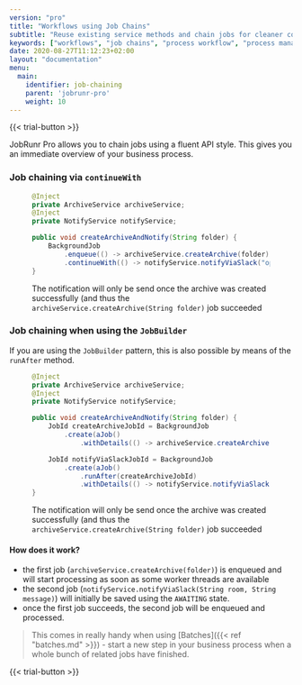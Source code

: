 ```yaml
---
version: "pro"
title: "Workflows using Job Chains"
subtitle: "Reuse existing service methods and chain jobs for cleaner code and an immediate overview of your business process"
keywords: ["workflows", "job chains", "process workflow", "process management software", "creating workflows", "business workflow", "business workflow", "business process workflow", "workflow example", "it workflow", "example of workflow process", "workflow pro"]
date: 2020-08-27T11:12:23+02:00
layout: "documentation"
menu: 
  main: 
    identifier: job-chaining
    parent: 'jobrunr-pro'
    weight: 10
---
```

{{< trial-button >}}

JobRunr Pro allows you to chain jobs using a fluent API style. This gives you an immediate overview of your business process.

### Job chaining via `continueWith`
<figure>

```java
@Inject
private ArchiveService archiveService;
@Inject
private NotifyService notifyService;

public void createArchiveAndNotify(String folder) {
    BackgroundJob
        .enqueue(() -> archiveService.createArchive(folder))
        .continueWith(() -> notifyService.notifyViaSlack("ops-team", "The following folder was archived: " + folder))
}

```
<figcaption>

The notification will only be send once the archive was created successfully (and thus the `archiveService.createArchive(String folder)` job succeeded
</figcaption>
</figure>

### Job chaining when using the  `JobBuilder`
If you are using the `JobBuilder` pattern, this is also possible by means of the `runAfter` method.

<figure>

```java
@Inject
private ArchiveService archiveService;
@Inject
private NotifyService notifyService;

public void createArchiveAndNotify(String folder) {
    JobId createArchiveJobId = BackgroundJob
        .create(aJob()
            .withDetails(() -> archiveService.createArchive(folder)));

    JobId notifyViaSlackJobId = BackgroundJob
        .create(aJob()
            .runAfter(createArchiveJobId)
            .withDetails(() -> notifyService.notifyViaSlack("ops-team", "The following folder was archived: " + folder)));
}

```
<figcaption>

The notification will only be send once the archive was created successfully (and thus the `archiveService.createArchive(String folder)` job succeeded
</figcaption>
</figure>

#### How does it work?
- the first job (`archiveService.createArchive(folder)`) is enqueued and will start processing as soon as some worker threads are available
- the second job (`notifyService.notifyViaSlack(String room, String message)`) will initially be saved using the `AWAITING` state.
- once the first job succeeds, the second job will be enqueued and processed.

> This comes in really handy when using [Batches]({{< ref "batches.md" >}}) - start a new step in your business process when a whole bunch of related jobs have finished.

{{< trial-button >}}